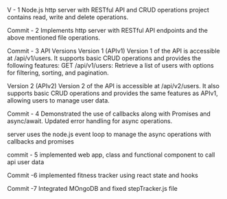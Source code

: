 V - 1 Node.js http server with RESTful API and CRUD operations project contains read, write and delete operations.

Commit - 2 Implements http server with RESTful API endpoints and the above mentioned file operations.

Commit - 3 API Versions Version 1 (APIv1) Version 1 of the API is accessible at /api/v1/users. It supports basic CRUD operations and provides the following features: GET /api/v1/users: Retrieve a list of users with options for filtering, sorting, and pagination.

Version 2 (APIv2) Version 2 of the API is accessible at /api/v2/users. It also supports basic CRUD operations and provides the same features as APIv1, allowing users to manage user data.

Commit - 4 Demonstrated the use of callbacks along with Promises and async/await. Updated error handling for async operations.

server uses the node.js event loop to manage the async operations with callbacks and promises

commit - 5 implemented web app, class and functional component to call api user data

Commit -6 implemented fitness tracker using react state and hooks 

Commit -7 Integrated MOngoDB and fixed stepTracker.js file